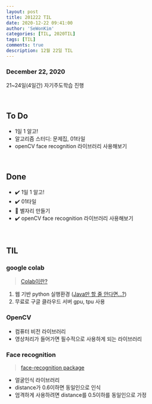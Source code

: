 ```yaml
---
layout: post
title: 201222 TIL
date: 2020-12-22 09:41:00
author: 'SeWonKim'
categories: [TIL, 2020TIL]
tags: [TIL]
comments: true
description: 12월 22일 TIL
---
```


### December 22, 2020

21~24일(4일간) 자기주도학습 진행

&nbsp;


## To Do

- 1일 1 알고!
- 알고리즘 스터디: 문제집, 01타일
- openCV face recognition 라이브러리 사용해보기

&nbsp;
&nbsp;

## Done

- ✔️ 1일 1 알고!
- ✔️ 01타일
- 🔺 별자리 만들기
- ✔️ openCV face recognition 라이브러리 사용해보기

&nbsp;
&nbsp;

## TIL 

### google colab

> [Colab이란?](https://colab.research.google.com/notebooks/intro.ipynb)

1. 웹 기반 python 실행환경 ([Java만 할 줄 안다면...?](https://haloper.tistory.com/32))
2. 무료로 구글 클라우드 서버 gpu, tpu 사용

### OpenCV

- 컴퓨터 비전 라이브러리
- 영상처리가 들어가면 필수적으로 사용하게 되는 라이브러리
  
### Face recognition

> [face-recognition package](https://pypi.org/project/face-recognition/)

- 얼굴인식 라이브러리
- distance가 0.6이하면 동일인으로 인식
- 엄격하게 사용하려면 distance를 0.5이하를 동일인으로 가정


  
  
&nbsp;
&nbsp;
